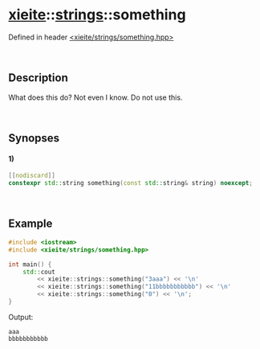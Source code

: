 # [xieite](../xieite.md)\:\:[strings](../strings.md)\:\:something
Defined in header [<xieite/strings/something.hpp>](../../include/xieite/strings/something.hpp)

&nbsp;

## Description
What does this do? Not even I know. Do not use this.

&nbsp;

## Synopses
#### 1)
```cpp
[[nodiscard]]
constexpr std::string something(const std::string& string) noexcept;
```

&nbsp;

## Example
```cpp
#include <iostream>
#include <xieite/strings/something.hpp>

int main() {
    std::cout
        << xieite::strings::something("3aaa") << '\n'
        << xieite::strings::something("11bbbbbbbbbbb") << '\n'
        << xieite::strings::something("0") << '\n';
}
```
Output:
```
aaa
bbbbbbbbbbb

```
